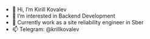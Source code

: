 - 👋 Hi, I’m Kirill Kovalev
- 👀 I’m interested in Backend Development
- 🌱 Currently work as a site reliability engineer in Sber
- 📫 Telegram: @krillkovalev

<!---
krillkovalev/krillkovalev is a ✨ special ✨ repository because its `README.md` (this file) appears on your GitHub profile.
You can click the Preview link to take a look at your changes.
--->
